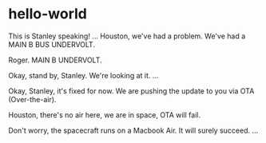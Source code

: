 # hello-world

This is Stanley speaking!
...
Houston, we've had a problem. We've had a MAIN B BUS UNDERVOLT.

Roger. MAIN B UNDERVOLT.

Okay, stand by, Stanley. We're looking at it.
...

Okay, Stanley, it's fixed for now. We are pushing the update to you via OTA (Over-the-air).

Houston, there's no air here, we are in space, OTA will fail.

Don't worry, the spacecraft runs on a Macbook Air. It will surely succeed.
...
